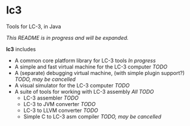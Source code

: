 # lc3
Tools for LC-3, in Java

_This README is in progress and will be expanded._

**lc3** includes

- A common core platform library for LC-3 tools _In progress_
- A simple and fast virtual machine for the LC-3 computer _TODO_
- A (separate) debugging virtual machine, (with simple plugin support?) _TODO, may be cancelled_
- A visual simulator for the LC-3 computer _TODO_
- A suite of tools for working with LC-3 assembly _All TODO_
    - LC-3 assembler _TODO_
    - LC-3 to JVM converter _TODO_
    - LC-3 to LLVM converter _TODO_
    - Simple C to LC-3 asm compiler _TODO, may be cancelled_
    
